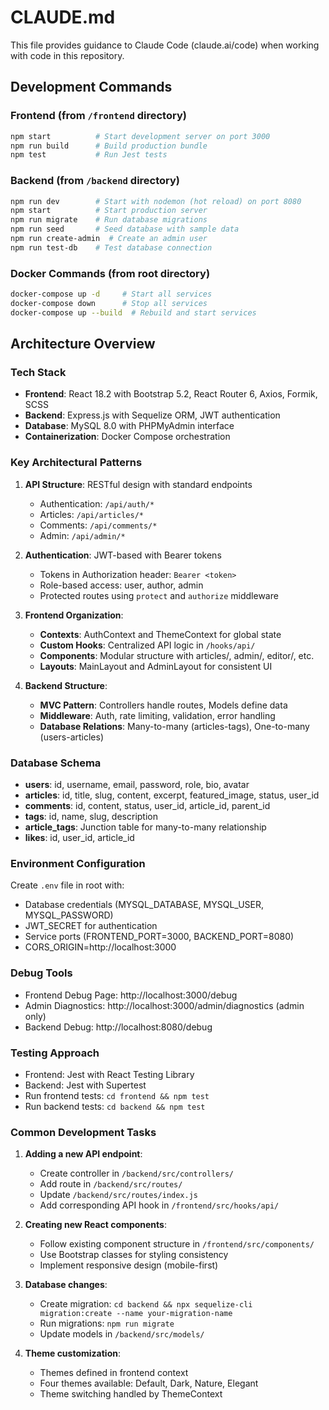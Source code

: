 # CLAUDE.md

This file provides guidance to Claude Code (claude.ai/code) when working with code in this repository.

## Development Commands

### Frontend (from `/frontend` directory)
```bash
npm start          # Start development server on port 3000
npm run build      # Build production bundle
npm test           # Run Jest tests
```

### Backend (from `/backend` directory)
```bash
npm run dev        # Start with nodemon (hot reload) on port 8080
npm start          # Start production server
npm run migrate    # Run database migrations
npm run seed       # Seed database with sample data
npm run create-admin  # Create an admin user
npm run test-db    # Test database connection
```

### Docker Commands (from root directory)
```bash
docker-compose up -d     # Start all services
docker-compose down      # Stop all services
docker-compose up --build  # Rebuild and start services
```

## Architecture Overview

### Tech Stack
- **Frontend**: React 18.2 with Bootstrap 5.2, React Router 6, Axios, Formik, SCSS
- **Backend**: Express.js with Sequelize ORM, JWT authentication
- **Database**: MySQL 8.0 with PHPMyAdmin interface
- **Containerization**: Docker Compose orchestration

### Key Architectural Patterns

1. **API Structure**: RESTful design with standard endpoints
   - Authentication: `/api/auth/*`
   - Articles: `/api/articles/*`
   - Comments: `/api/comments/*`
   - Admin: `/api/admin/*`

2. **Authentication**: JWT-based with Bearer tokens
   - Tokens in Authorization header: `Bearer <token>`
   - Role-based access: user, author, admin
   - Protected routes using `protect` and `authorize` middleware

3. **Frontend Organization**:
   - **Contexts**: AuthContext and ThemeContext for global state
   - **Custom Hooks**: Centralized API logic in `/hooks/api/`
   - **Components**: Modular structure with articles/, admin/, editor/, etc.
   - **Layouts**: MainLayout and AdminLayout for consistent UI

4. **Backend Structure**:
   - **MVC Pattern**: Controllers handle routes, Models define data
   - **Middleware**: Auth, rate limiting, validation, error handling
   - **Database Relations**: Many-to-many (articles-tags), One-to-many (users-articles)

### Database Schema
- **users**: id, username, email, password, role, bio, avatar
- **articles**: id, title, slug, content, excerpt, featured_image, status, user_id
- **comments**: id, content, status, user_id, article_id, parent_id
- **tags**: id, name, slug, description
- **article_tags**: Junction table for many-to-many relationship
- **likes**: id, user_id, article_id

### Environment Configuration
Create `.env` file in root with:
- Database credentials (MYSQL_DATABASE, MYSQL_USER, MYSQL_PASSWORD)
- JWT_SECRET for authentication
- Service ports (FRONTEND_PORT=3000, BACKEND_PORT=8080)
- CORS_ORIGIN=http://localhost:3000

### Debug Tools
- Frontend Debug Page: http://localhost:3000/debug
- Admin Diagnostics: http://localhost:3000/admin/diagnostics (admin only)
- Backend Debug: http://localhost:8080/debug

### Testing Approach
- Frontend: Jest with React Testing Library
- Backend: Jest with Supertest
- Run frontend tests: `cd frontend && npm test`
- Run backend tests: `cd backend && npm test`

### Common Development Tasks

1. **Adding a new API endpoint**:
   - Create controller in `/backend/src/controllers/`
   - Add route in `/backend/src/routes/`
   - Update `/backend/src/routes/index.js`
   - Add corresponding API hook in `/frontend/src/hooks/api/`

2. **Creating new React components**:
   - Follow existing component structure in `/frontend/src/components/`
   - Use Bootstrap classes for styling consistency
   - Implement responsive design (mobile-first)

3. **Database changes**:
   - Create migration: `cd backend && npx sequelize-cli migration:create --name your-migration-name`
   - Run migrations: `npm run migrate`
   - Update models in `/backend/src/models/`

4. **Theme customization**:
   - Themes defined in frontend context
   - Four themes available: Default, Dark, Nature, Elegant
   - Theme switching handled by ThemeContext